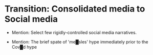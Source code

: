 # Transition: Consolidated media to Social media

* Mention: Select few rigidly-controlled social media narratives.
  
* Mention: The brief spate of 'me█sles' hype immediately prior to the Cov█d hype
